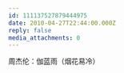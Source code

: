 ```yaml
---
id: 111137527879444975
date: 2010-04-27T22:44:00.000Z
reply: false
media_attachments: 0
---
```


周杰伦：伽蓝雨（烟花易冷） ​​​​

